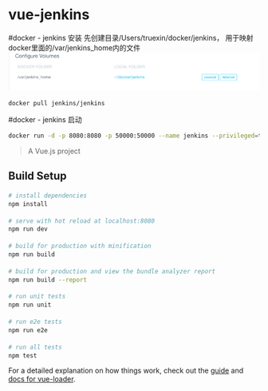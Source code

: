 # vue-jenkins

#docker - jenkins 安装
先创建目录/Users/truexin/docker/jenkins，
用于映射docker里面的/var/jenkins_home内的文件
![](.README_images/193becb7.png)
```bash
docker pull jenkins/jenkins
```
#docker - jenkins 启动
```bash
docker run -d -p 8080:8080 -p 50000:50000 --name jenkins --privileged=true -v /Users/truexin/docker/jenkins:/var/jenkins_home jenkins/jenkins
```

> A Vue.js project

## Build Setup

``` bash
# install dependencies
npm install

# serve with hot reload at localhost:8080
npm run dev

# build for production with minification
npm run build

# build for production and view the bundle analyzer report
npm run build --report

# run unit tests
npm run unit

# run e2e tests
npm run e2e

# run all tests
npm test
```

For a detailed explanation on how things work, check out the [guide](http://vuejs-templates.github.io/webpack/) and [docs for vue-loader](http://vuejs.github.io/vue-loader).
